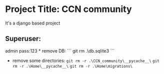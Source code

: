<h1>Project Title: CCN community </h1>
It's a django based project
<h2>Superuser:</h2>
admin
pass:123
* remove DB:
``` git rm .\db.sqlite3 ```

* remove some directories:
``` git rm -r .\CCN_community\__pycache__\ ```
``` git rm -r .\Home\__pycache__\ ```
``` git rm -r .\Home\migrations\ ```


